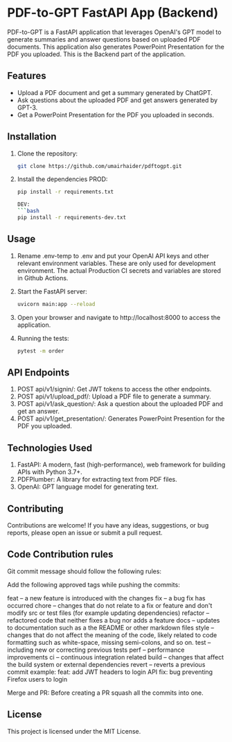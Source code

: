 # PDF-to-GPT FastAPI App (Backend)

PDF-to-GPT is a FastAPI application that leverages OpenAI's GPT model to generate summaries and answer questions based on uploaded PDF documents. This application also generates PowerPoint Presentation for the PDF you uploaded. This is the Backend part of the application.

## Features

- Upload a PDF document and get a summary generated by ChatGPT.
- Ask questions about the uploaded PDF and get answers generated by GPT-3.
- Get a PowerPoint Presentation for the PDF you uploaded in seconds.

## Installation

1. Clone the repository:

   ```bash
   git clone https://github.com/umairhaider/pdftogpt.git
   
2. Install the dependencies
   PROD:
   ```bash
   pip install -r requirements.txt

   DEV:
   ```bash
   pip install -r requirements-dev.txt


## Usage

1. Rename .env-temp to .env and put your OpenAI API keys and other relevant environment variables. These are only used for development environment. The actual Production CI secrets and variables are stored in Github Actions.

2. Start the FastAPI server:

   ```bash
   uvicorn main:app --reload

3. Open your browser and navigate to http://localhost:8000 to access the application.

4. Running the tests:

   ```bash
   pytest -m order

## API Endpoints

1. POST api/v1/signin/: Get JWT tokens to access the other endpoints.
2. POST api/v1/upload_pdf/: Upload a PDF file to generate a summary.
3. POST api/v1/ask_question/: Ask a question about the uploaded PDF and get an answer.
2. POST api/v1/get_presentation/: Generates PowerPoint Presention for the PDF you uploaded.

## Technologies Used

1. FastAPI: A modern, fast (high-performance), web framework for building APIs with Python 3.7+.
2. PDFPlumber: A library for extracting text from PDF files.
3. OpenAI: GPT language model for generating text.

## Contributing

Contributions are welcome! If you have any ideas, suggestions, or bug reports, please open an issue or submit a pull request.

## Code Contribution rules

Git commit message should follow the following rules:

Add the following approved tags while pushing the commits:

feat – a new feature is introduced with the changes
fix – a bug fix has occurred
chore – changes that do not relate to a fix or feature and don't modify src or test files (for example updating dependencies)
refactor – refactored code that neither fixes a bug nor adds a feature
docs – updates to documentation such as a the README or other markdown files
style – changes that do not affect the meaning of the code, likely related to code formatting such as white-space, missing semi-colons, and so on.
test – including new or correcting previous tests
perf – performance improvements
ci – continuous integration related
build – changes that affect the build system or external dependencies
revert – reverts a previous commit
example: feat: add JWT headers to login API fix: bug preventing Firefox users to login

Merge and PR: Before creating a PR squash all the commits into one.

## License

This project is licensed under the MIT License.

